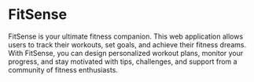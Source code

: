 # FitSense
FitSense is your ultimate fitness companion. This web application allows users to track their workouts, set goals, and achieve their fitness dreams. With FitSense, you can design personalized workout plans, monitor your progress, and stay motivated with tips, challenges, and support from a community of fitness enthusiasts.
